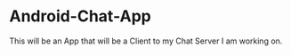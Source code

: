 Android-Chat-App
================

This will be an App that will be a Client to my Chat Server I am working on.
